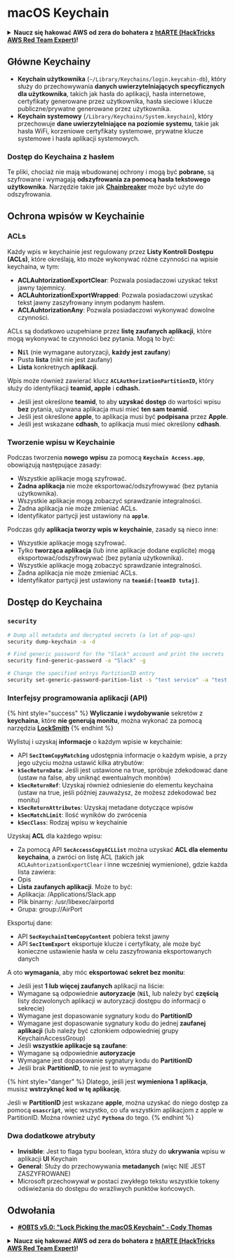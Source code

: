 # macOS Keychain

<details>

<summary><strong>Naucz się hakować AWS od zera do bohatera z</strong> <a href="https://training.hacktricks.xyz/courses/arte"><strong>htARTE (HackTricks AWS Red Team Expert)</strong></a><strong>!</strong></summary>

Inne sposoby wsparcia HackTricks:

* Jeśli chcesz zobaczyć swoją **firmę reklamowaną w HackTricks** lub **pobrać HackTricks w formacie PDF**, sprawdź [**SUBSCRIPTION PLANS**](https://github.com/sponsors/carlospolop)!
* Zdobądź [**oficjalne gadżety PEASS & HackTricks**](https://peass.creator-spring.com)
* Odkryj [**Rodzinę PEASS**](https://opensea.io/collection/the-peass-family), naszą kolekcję ekskluzywnych [**NFT**](https://opensea.io/collection/the-peass-family)
* **Dołącz do** 💬 [**grupy Discord**](https://discord.gg/hRep4RUj7f) lub [**grupy telegramowej**](https://t.me/peass) lub **śledź** nas na **Twitterze** 🐦 [**@carlospolopm**](https://twitter.com/hacktricks_live)**.**
* **Podziel się swoimi sztuczkami hakerskimi, przesyłając PR-y do** [**HackTricks**](https://github.com/carlospolop/hacktricks) i [**HackTricks Cloud**](https://github.com/carlospolop/hacktricks-cloud) github repos.

</details>

## Główne Keychainy

* **Keychain użytkownika** (`~/Library/Keychains/login.keycahin-db`), który służy do przechowywania **danych uwierzytelniających specyficznych dla użytkownika**, takich jak hasła do aplikacji, hasła internetowe, certyfikaty generowane przez użytkownika, hasła sieciowe i klucze publiczne/prywatne generowane przez użytkownika.
* **Keychain systemowy** (`/Library/Keychains/System.keychain`), który przechowuje **dane uwierzytelniające na poziomie systemu**, takie jak hasła WiFi, korzeniowe certyfikaty systemowe, prywatne klucze systemowe i hasła aplikacji systemowych.

### Dostęp do Keychaina z hasłem

Te pliki, chociaż nie mają wbudowanej ochrony i mogą być **pobrane**, są szyfrowane i wymagają **odszyfrowania za pomocą hasła tekstowego użytkownika**. Narzędzie takie jak [**Chainbreaker**](https://github.com/n0fate/chainbreaker) może być użyte do odszyfrowania.

## Ochrona wpisów w Keychainie

### ACLs

Każdy wpis w keychainie jest regulowany przez **Listy Kontroli Dostępu (ACLs)**, które określają, kto może wykonywać różne czynności na wpisie keychaina, w tym:

* **ACLAuhtorizationExportClear**: Pozwala posiadaczowi uzyskać tekst jawny tajemnicy.
* **ACLAuhtorizationExportWrapped**: Pozwala posiadaczowi uzyskać tekst jawny zaszyfrowany innym podanym hasłem.
* **ACLAuhtorizationAny**: Pozwala posiadaczowi wykonywać dowolne czynności.

ACLs są dodatkowo uzupełniane przez **listę zaufanych aplikacji**, które mogą wykonywać te czynności bez pytania. Mogą to być:

* &#x20;**N`il`** (nie wymagane autoryzacji, **każdy jest zaufany**)
* Pusta **lista** (nikt nie jest zaufany)
* **Lista** konkretnych **aplikacji**.

Wpis może również zawierać klucz **`ACLAuthorizationPartitionID`,** który służy do identyfikacji **teamid, apple** i **cdhash.**

* Jeśli jest określone **teamid**, to aby **uzyskać dostęp** do wartości wpisu **bez** pytania, używana aplikacja musi mieć **ten sam teamid**.
* Jeśli jest określone **apple**, to aplikacja musi być **podpisana** przez **Apple**.
* Jeśli jest wskazane **cdhash**, to aplikacja musi mieć określony **cdhash**.

### Tworzenie wpisu w Keychainie

Podczas tworzenia **nowego** **wpisu** za pomocą **`Keychain Access.app`**, obowiązują następujące zasady:

* Wszystkie aplikacje mogą szyfrować.
* **Żadna aplikacja** nie może eksportować/odszyfrowywać (bez pytania użytkownika).
* Wszystkie aplikacje mogą zobaczyć sprawdzanie integralności.
* Żadna aplikacja nie może zmieniać ACLs.
* Identyfikator partycji jest ustawiony na **`apple`**.

Podczas gdy **aplikacja tworzy wpis w keychainie**, zasady są nieco inne:

* Wszystkie aplikacje mogą szyfrować.
* Tylko **tworząca aplikacja** (lub inne aplikacje dodane explicite) mogą eksportować/odszyfrowywać (bez pytania użytkownika).
* Wszystkie aplikacje mogą zobaczyć sprawdzanie integralności.
* Żadna aplikacja nie może zmieniać ACLs.
* Identyfikator partycji jest ustawiony na **`teamid:[teamID tutaj]`**.

## Dostęp do Keychaina

### `security`
```bash
# Dump all metadata and decrypted secrets (a lot of pop-ups)
security dump-keychain -a -d

# Find generic password for the "Slack" account and print the secrets
security find-generic-password -a "Slack" -g

# Change the specified entrys PartitionID entry
security set-generic-password-parition-list -s "test service" -a "test acount" -S
```
### Interfejsy programowania aplikacji (API)

{% hint style="success" %}
**Wyliczanie i wydobywanie** sekretów z **keychaina**, które **nie generują monitu**, można wykonać za pomocą narzędzia [**LockSmith**](https://github.com/its-a-feature/LockSmith)
{% endhint %}

Wylistuj i uzyskaj **informacje** o każdym wpisie w keychainie:

* API **`SecItemCopyMatching`** udostępnia informacje o każdym wpisie, a przy jego użyciu można ustawić kilka atrybutów:
* **`kSecReturnData`**: Jeśli jest ustawione na true, spróbuje zdekodować dane (ustaw na false, aby uniknąć ewentualnych monitów)
* **`kSecReturnRef`**: Uzyskaj również odniesienie do elementu keychaina (ustaw na true, jeśli później zauważysz, że możesz zdekodować bez monitu)
* **`kSecReturnAttributes`**: Uzyskaj metadane dotyczące wpisów
* **`kSecMatchLimit`**: Ilość wyników do zwrócenia
* **`kSecClass`**: Rodzaj wpisu w keychainie

Uzyskaj **ACL** dla każdego wpisu:

* Za pomocą API **`SecAccessCopyACLList`** można uzyskać **ACL dla elementu keychaina**, a zwróci on listę ACL (takich jak `ACLAuhtorizationExportClear` i inne wcześniej wymienione), gdzie każda lista zawiera:
* Opis
* **Lista zaufanych aplikacji**. Może to być:
* Aplikacja: /Applications/Slack.app
* Plik binarny: /usr/libexec/airportd
* Grupa: group://AirPort

Eksportuj dane:

* API **`SecKeychainItemCopyContent`** pobiera tekst jawny
* API **`SecItemExport`** eksportuje klucze i certyfikaty, ale może być konieczne ustawienie hasła w celu zaszyfrowania eksportowanych danych

A oto **wymagania**, aby móc **eksportować sekret bez monitu**:

* Jeśli jest **1 lub więcej zaufanych** aplikacji na liście:
* Wymagane są odpowiednie **autoryzacje** (**`Nil`**, lub należy być **częścią** listy dozwolonych aplikacji w autoryzacji dostępu do informacji o sekrecie)
* Wymagane jest dopasowanie sygnatury kodu do **PartitionID**
* Wymagane jest dopasowanie sygnatury kodu do jednej **zaufanej aplikacji** (lub należy być członkiem odpowiedniej grupy KeychainAccessGroup)
* Jeśli **wszystkie aplikacje są zaufane**:
* Wymagane są odpowiednie **autoryzacje**
* Wymagane jest dopasowanie sygnatury kodu do **PartitionID**
* Jeśli brak **PartitionID**, to nie jest to wymagane

{% hint style="danger" %}
Dlatego, jeśli jest **wymieniona 1 aplikacja**, musisz **wstrzyknąć kod w tę aplikację**.

Jeśli w **PartitionID** jest wskazane **apple**, można uzyskać do niego dostęp za pomocą **`osascript`**, więc wszystko, co ufa wszystkim aplikacjom z apple w PartitionID. Można również użyć **`Pythona`** do tego.
{% endhint %}

### Dwa dodatkowe atrybuty

* **Invisible**: Jest to flaga typu boolean, która służy do **ukrywania** wpisu w aplikacji **UI** Keychain
* **General**: Służy do przechowywania **metadanych** (więc NIE JEST ZASZYFROWANE)
* Microsoft przechowywał w postaci zwykłego tekstu wszystkie tokeny odświeżania do dostępu do wrażliwych punktów końcowych.

## Odwołania

* [**#OBTS v5.0: "Lock Picking the macOS Keychain" - Cody Thomas**](https://www.youtube.com/watch?v=jKE1ZW33JpY)

<details>

<summary><strong>Naucz się hakować AWS od zera do bohatera z</strong> <a href="https://training.hacktricks.xyz/courses/arte"><strong>htARTE (HackTricks AWS Red Team Expert)</strong></a><strong>!</strong></summary>

Inne sposoby wsparcia HackTricks:

* Jeśli chcesz zobaczyć swoją **firmę reklamowaną w HackTricks** lub **pobrać HackTricks w formacie PDF**, sprawdź [**PLAN SUBSKRYPCYJNY**](https://github.com/sponsors/carlospolop)!
* Zdobądź [**oficjalne gadżety PEASS & HackTricks**](https://peass.creator-spring.com)
* Odkryj [**Rodzinę PEASS**](https://opensea.io/collection/the-peass-family), naszą kolekcję ekskluzywnych [**NFT**](https://opensea.io/collection/the-peass-family)
* **Dołącz do** 💬 [**grupy Discord**](https://discord.gg/hRep4RUj7f) lub [**grupy telegramowej**](https://t.me/peass) lub **śledź** nas na **Twitterze** 🐦 [**@carlospolopm**](https://twitter.com/hacktricks_live)**.**
* **Podziel się swoimi trikami hakerskimi, przesyłając PR-y do** [**HackTricks**](https://github.com/carlospolop/hacktricks) **i** [**HackTricks Cloud**](https://github.com/carlospolop/hacktricks-cloud) **github repos.**

</details>
